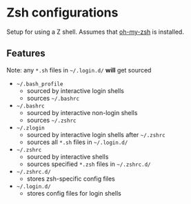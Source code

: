 # Zsh configurations

Setup for using a Z shell. Assumes that [oh-my-zsh](https://github.com/robbyrussell/oh-my-zsh/) is installed.

## Features

Note: any `*.sh` files in `~/.login.d/` **will** get sourced

* `~/.bash_profile`
  * sourced by interactive login shells
  * sources `~/.bashrc`
* `~/.bashrc`
  * sourced by interactive non-login shells
  * sources `~/.zshrc`
* `~/.zlogin`
  * sourced by interactive login shells after `~/.zshrc`
  * sources all `*.sh` files in `~/.login.d/`
* `~/.zshrc`
  * sourced by interactive shells
  * sources specified `*.zsh` files in `~/.zshrc.d/`
* `~/.zshrc.d/`
  * stores zsh-specific config files
* `~/.login.d/`
  * stores config files for login shells
